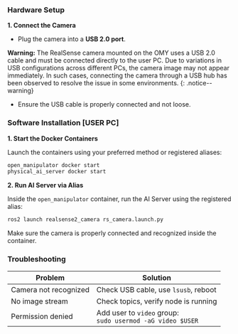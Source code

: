 
### Hardware Setup

**1. Connect the Camera**

* Plug the camera into a **USB 2.0 port**.

**Warning:**
The RealSense camera mounted on the OMY uses a USB 2.0 cable and must be connected directly to the user PC.
Due to variations in USB configurations across different PCs, the camera image may not appear immediately.
In such cases, connecting the camera through a USB hub has been observed to resolve the issue in some environments.
{: .notice--warning}

* Ensure the USB cable is properly connected and not loose.


### Software Installation [USER PC]


**1. Start the Docker Containers**

Launch the containers using your preferred method or registered aliases:

```bash
open_manipulator docker start
physical_ai_server docker start
```

**2. Run AI Server via Alias**

Inside the `open_manipulator` container, run the AI Server using the registered alias:

```bash
ros2 launch realsense2_camera rs_camera.launch.py
```

Make sure the camera is properly connected and recognized inside the container.

### Troubleshooting

| Problem               | Solution                                                      |
| --------------------- | ------------------------------------------------------------- |
| Camera not recognized | Check USB cable, use `lsusb`, reboot                          |
| No image stream       | Check topics, verify node is running                          |
| Permission denied     | Add user to `video` group:<br> `sudo usermod -aG video $USER` |

